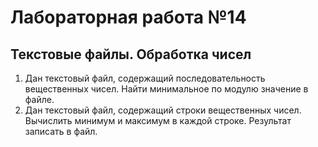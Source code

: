 ﻿# Лабораторная работа №14
## Текстовые файлы. Обработка чисел

1. Дан текстовый файл, содержащий последовательность вещественных чисел. Найти минимальное по модулю значение в файле.
2. Дан текстовый файл, содержащий строки вещественных чисел. Вычислить минимум и максимум в каждой строке. Результат записать в файл.